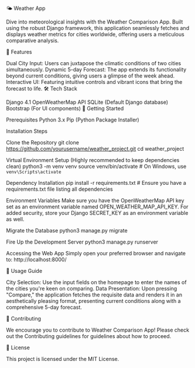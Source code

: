 🌤 Weather App

Dive into meteorological insights with the Weather Comparison App. Built using the robust Django framework, this application seamlessly fetches and displays weather metrics for cities worldwide, offering users a meticulous comparative analysis.

🌟 Features

Dual City Input: Users can juxtapose the climatic conditions of two cities simultaneously.
Dynamic 5-day Forecast: The app extends its functionality beyond current conditions, giving users a glimpse of the week ahead.
Interactive UI: Featuring intuitive controls and vibrant icons that bring the forecast to life.
🛠️ Tech Stack

Django 4.1
OpenWeatherMap API
SQLite (Default Django database)
Bootstrap (For UI components)
🚀 Getting Started

Prerequisites
Python 3.x
Pip (Python Package Installer)

Installation Steps

Clone the Repository
git clone https://github.com/yourusername/weather_project.git
cd weather_project

Virtual Environment Setup (Highly recommended to keep dependencies clean)
python3 -m venv venv
source venv/bin/activate  # On Windows, use `venv\Scripts\activate`

Dependency Installation
pip install -r requirements.txt  # Ensure you have a requirements.txt file listing all dependencies

Environment Variables
Make sure you have the OpenWeatherMap API key set as an environment variable named OPEN_WEATHER_MAP_API_KEY.
For added security, store your Django SECRET_KEY as an environment variable as well.

Migrate the Database
python3 manage.py migrate

Fire Up the Development Server
python3 manage.py runserver

Accessing the Web App
Simply open your preferred browser and navigate to:
http://localhost:8000/

📘 Usage Guide

City Selection: Use the input fields on the homepage to enter the names of the cities you're keen on comparing.
Data Presentation: Upon pressing "Compare," the application fetches the requisite data and renders it in an aesthetically pleasing format, presenting current conditions along with a comprehensive 5-day forecast.

🤝 Contributing

We encourage you to contribute to Weather Comparison App! Please check out the Contributing guidelines for guidelines about how to proceed.

📄 License

This project is licensed under the MIT License.
